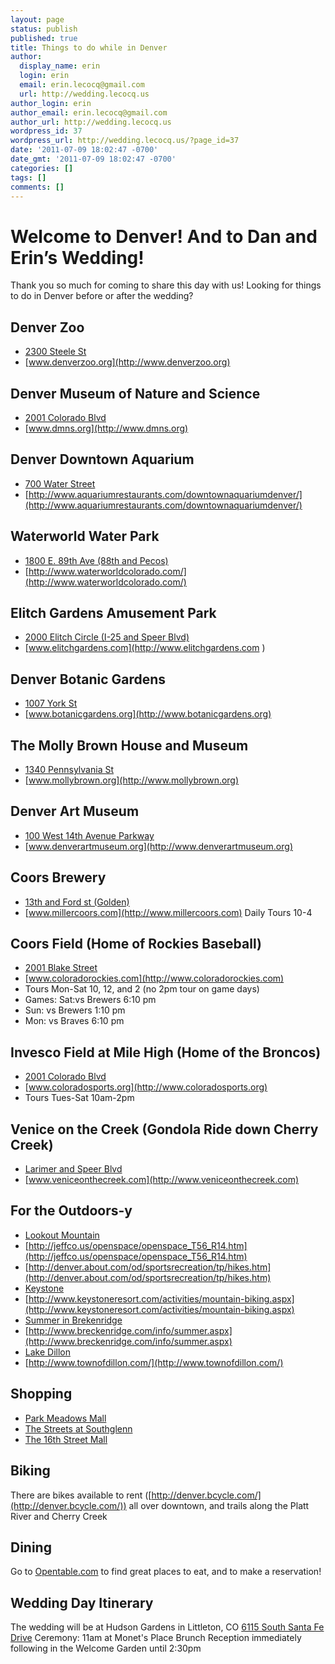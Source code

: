 ```yaml
---
layout: page
status: publish
published: true
title: Things to do while in Denver
author:
  display_name: erin
  login: erin
  email: erin.lecocq@gmail.com
  url: http://wedding.lecocq.us
author_login: erin
author_email: erin.lecocq@gmail.com
author_url: http://wedding.lecocq.us
wordpress_id: 37
wordpress_url: http://wedding.lecocq.us/?page_id=37
date: '2011-07-09 18:02:47 -0700'
date_gmt: '2011-07-09 18:02:47 -0700'
categories: []
tags: []
comments: []
---
```

# Welcome to Denver! And to Dan and Erin&rsquo;s Wedding!

Thank you so much for coming to share this day with us! Looking for things to do in Denver before or after the wedding?

## Denver Zoo
- [2300 Steele St](http://maps.google.com/maps?q=2300+Steele+St+Denver&um=1&ie=UTF-8&hq=&hnear=0x876c7951c97c8cbf:0xac8baa231a1f330,2300+Steele+St,+Denver,+CO+80205&gl=us&ei=RJQYTpOGIIaKsQKp4O3BBw&sa=X&oi=geocode_result&ct=title&resnum=1&ved=0CBkQ8gEwAA)
- [www.denverzoo.org](http://www.denverzoo.org)

## Denver Museum of Nature and Science
- [2001 Colorado Blvd](http://maps.google.com/maps?q=2001+Colorado+Blvd&um=1&ie=UTF-8&hq=&hnear=0x876c79544a568923:0x5c615a3eb6fb234f,2001+Colorado+Blvd,+Denver,+CO+80205&gl=us&ei=XZQYToyMKOOHsgLQ3vHBBw&sa=X&oi=geocode_result&ct=title&resnum=1&ved=0CBUQ8gEwAA)
- [www.dmns.org](http://www.dmns.org)

## Denver Downtown Aquarium
- [700 Water Street](http://maps.google.com/maps?q=2001+Colorado+Blvd&um=1&ie=UTF-8&hq=&hnear=0x876c79544a568923:0x5c615a3eb6fb234f,2001+Colorado+Blvd,+Denver,+CO+80205&gl=us&ei=XZQYToyMKOOHsgLQ3vHBBw&sa=X&oi=geocode_result&ct=title&resnum=1&ved=0CBUQ8gEwAA)
- [http://www.aquariumrestaurants.com/downtownaquariumdenver/](http://www.aquariumrestaurants.com/downtownaquariumdenver/)

## Waterworld Water Park
- [1800 E. 89th Ave (88th and Pecos)](http://maps.google.com/maps?q=2001+Colorado+Blvd&um=1&ie=UTF-8&hq=&hnear=0x876c79544a568923:0x5c615a3eb6fb234f,2001+Colorado+Blvd,+Denver,+CO+80205&gl=us&ei=XZQYToyMKOOHsgLQ3vHBBw&sa=X&oi=geocode_result&ct=title&resnum=1&ved=0CBUQ8gEwAA)
- [http://www.waterworldcolorado.com/](http://www.waterworldcolorado.com/)

## Elitch Gardens Amusement Park
- [2000 Elitch Circle (I-25 and Speer Blvd)](http://maps.google.com/maps?q=2001+Colorado+Blvd&um=1&ie=UTF-8&hq=&hnear=0x876c79544a568923:0x5c615a3eb6fb234f,2001+Colorado+Blvd,+Denver,+CO+80205&gl=us&ei=XZQYToyMKOOHsgLQ3vHBBw&sa=X&oi=geocode_result&ct=title&resnum=1&ved=0CBUQ8gEwAA)
- [www.elitchgardens.com](http://www.elitchgardens.com  )

## Denver Botanic Gardens
- [1007 York St](http://maps.google.com/maps?q=2001+Colorado+Blvd&um=1&ie=UTF-8&hq=&hnear=0x876c79544a568923:0x5c615a3eb6fb234f,2001+Colorado+Blvd,+Denver,+CO+80205&gl=us&ei=XZQYToyMKOOHsgLQ3vHBBw&sa=X&oi=geocode_result&ct=title&resnum=1&ved=0CBUQ8gEwAA)
- [www.botanicgardens.org](http://www.botanicgardens.org)

## The Molly Brown House and Museum
- [1340 Pennsylvania St](http://maps.google.com/maps?q=2001+Colorado+Blvd&um=1&ie=UTF-8&hq=&hnear=0x876c79544a568923:0x5c615a3eb6fb234f,2001+Colorado+Blvd,+Denver,+CO+80205&gl=us&ei=XZQYToyMKOOHsgLQ3vHBBw&sa=X&oi=geocode_result&ct=title&resnum=1&ved=0CBUQ8gEwAA)
- [www.mollybrown.org](http://www.mollybrown.org)

## Denver Art Museum
- [100 West 14th Avenue Parkway](http://maps.google.com/maps?q=2001+Colorado+Blvd&um=1&ie=UTF-8&hq=&hnear=0x876c79544a568923:0x5c615a3eb6fb234f,2001+Colorado+Blvd,+Denver,+CO+80205&gl=us&ei=XZQYToyMKOOHsgLQ3vHBBw&sa=X&oi=geocode_result&ct=title&resnum=1&ved=0CBUQ8gEwAA)
- [www.denverartmuseum.org](http://www.denverartmuseum.org)

## Coors Brewery
- [13th and Ford st (Golden)](http://maps.google.com/maps?q=2001+Colorado+Blvd&um=1&ie=UTF-8&hq=&hnear=0x876c79544a568923:0x5c615a3eb6fb234f,2001+Colorado+Blvd,+Denver,+CO+80205&gl=us&ei=XZQYToyMKOOHsgLQ3vHBBw&sa=X&oi=geocode_result&ct=title&resnum=1&ved=0CBUQ8gEwAA)
- [www.millercoors.com](http://www.millercoors.com)
Daily Tours 10-4

## Coors Field (Home of Rockies Baseball)
- [2001 Blake Street](http://maps.google.com/maps?q=2001+Colorado+Blvd&um=1&ie=UTF-8&hq=&hnear=0x876c79544a568923:0x5c615a3eb6fb234f,2001+Colorado+Blvd,+Denver,+CO+80205&gl=us&ei=XZQYToyMKOOHsgLQ3vHBBw&sa=X&oi=geocode_result&ct=title&resnum=1&ved=0CBUQ8gEwAA)
- [www.coloradorockies.com](http://www.coloradorockies.com)
- Tours Mon-Sat 10, 12, and 2 (no 2pm tour on game days)
- Games: Sat:vs Brewers 6:10 pm
- Sun: vs Brewers 1:10 pm
- Mon: vs Braves 6:10 pm

## Invesco Field at Mile High (Home of the Broncos)
- [2001 Colorado Blvd](http://maps.google.com/maps?q=2001+Colorado+Blvd&um=1&ie=UTF-8&hq=&hnear=0x876c79544a568923:0x5c615a3eb6fb234f,2001+Colorado+Blvd,+Denver,+CO+80205&gl=us&ei=XZQYToyMKOOHsgLQ3vHBBw&sa=X&oi=geocode_result&ct=title&resnum=1&ved=0CBUQ8gEwAA)
- [www.coloradosports.org](http://www.coloradosports.org)
- Tours Tues-Sat 10am-2pm

## Venice on the Creek (Gondola Ride down Cherry Creek)
- [Larimer and Speer Blvd](http://maps.google.com/maps?q=2001+Colorado+Blvd&um=1&ie=UTF-8&hq=&hnear=0x876c79544a568923:0x5c615a3eb6fb234f,2001+Colorado+Blvd,+Denver,+CO+80205&gl=us&ei=XZQYToyMKOOHsgLQ3vHBBw&sa=X&oi=geocode_result&ct=title&resnum=1&ved=0CBUQ8gEwAA)
- [www.veniceonthecreek.com](http://www.veniceonthecreek.com)

## For the Outdoors-y
- [Lookout Mountain](http://maps.google.com/maps?hl=en&q=lookout+mountain,+colorado&bav=on.2,or.r_gc.r_pw.&biw=1276&bih=682&um=1&ie=UTF-8&hq=&hnear=0x876b9b6184e03ecb:0x56651138d1d1942c,Lookout+Mountain,+Golden,+CO&gl=us&ei=ubMYTuj4HOOKsQLCuazCBw&sa=X&oi=geocode_result&ct=title&resnum=2&ved=0CCkQ8gEwAQ)
- [http://jeffco.us/openspace/openspace_T56_R14.htm](http://jeffco.us/openspace/openspace_T56_R14.htm)
- [http://denver.about.com/od/sportsrecreation/tp/hikes.htm](http://denver.about.com/od/sportsrecreation/tp/hikes.htm)
- [Keystone](http://maps.google.com/maps?q=keystone,+co&um=1&ie=UTF-8&hq=&hnear=0x876a5724e77c6583:0x43670c887d2ffa61,Keystone,+CO&gl=us&ei=1bcYTs7EG9T_sQLrnMHCBw&sa=X&oi=geocode_result&ct=title&resnum=3&ved=0CHAQ8gEwAg)
- [http://www.keystoneresort.com/activities/mountain-biking.aspx](http://www.keystoneresort.com/activities/mountain-biking.aspx)
- [Summer in Brekenridge](http://maps.google.com/maps?q=breckenridge,+co&um=1&ie=UTF-8&hq=&hnear=0x876af63d6c26e7c1:0x628d8f7f6680a27a,Breckenridge,+CO&gl=us&ei=XrgYTsqmBJGFsALRztTCBw&sa=X&oi=geocode_result&ct=title&resnum=1&ved=0CCsQ8gEwAA)
- [http://www.breckenridge.com/info/summer.aspx](http://www.breckenridge.com/info/summer.aspx)
- [Lake Dillon](http://maps.google.com/maps?q=breckenridge,+co&um=1&ie=UTF-8&hq=&hnear=0x876af63d6c26e7c1:0x628d8f7f6680a27a,Breckenridge,+CO&gl=us&ei=XrgYTsqmBJGFsALRztTCBw&sa=X&oi=geocode_result&ct=title&resnum=1&ved=0CCsQ8gEwAA)
- [http://www.townofdillon.com/](http://www.townofdillon.com/)

## Shopping
- [Park Meadows Mall](http://maps.google.com/maps?q=2001+Colorado+Blvd&um=1&ie=UTF-8&hq=&hnear=0x876c79544a568923:0x5c615a3eb6fb234f,2001+Colorado+Blvd,+Denver,+CO+80205&gl=us&ei=XZQYToyMKOOHsgLQ3vHBBw&sa=X&oi=geocode_result&ct=title&resnum=1&ved=0CBUQ8gEwAA)
- [The Streets at Southglenn](http://www.shopsouthglenn.com/)
- [The 16th Street Mall](http://maps.google.com/maps?q=2001+Colorado+Blvd&um=1&ie=UTF-8&hq=&hnear=0x876c79544a568923:0x5c615a3eb6fb234f,2001+Colorado+Blvd,+Denver,+CO+80205&gl=us&ei=XZQYToyMKOOHsgLQ3vHBBw&sa=X&oi=geocode_result&ct=title&resnum=1&ved=0CBUQ8gEwAA)

## Biking
There are bikes available to rent ([http://denver.bcycle.com/](http://denver.bcycle.com/)) all over downtown, and trails along the Platt River and Cherry Creek

## Dining
Go to [Opentable.com](http://www.Opentable.com) to find great places to eat, and to make a reservation!

## Wedding Day Itinerary

The wedding will be at Hudson Gardens in Littleton, CO
[6115 South Santa Fe Drive](http://maps.google.com/maps?q=6115+South+Santa+Fe+Drive&um=1&ie=UTF-8&hq=&hnear=0x876c81d044459e75:0x577994b826cbc441,6115+S+Santa+Fe+Dr,+Littleton,+CO+80120&gl=us&ei=oJcYTun0KOOmsAKbkaHCBw&sa=X&oi=geocode_result&ct=title&resnum=1&ved=0CCEQ8gEwAA)
Ceremony: 11am at Monet's Place
Brunch Reception immediately following in the Welcome Garden until 2:30pm
